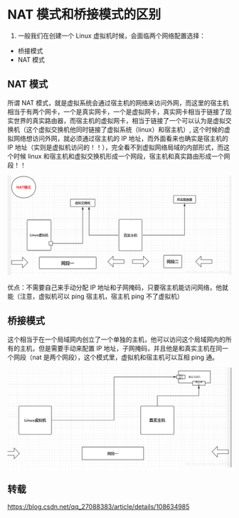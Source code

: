 # NAT 模式和桥接模式的区别
1. 一般我们在创建一个 Linux 虚拟机时候，会面临两个网络配置选择：

* 桥接模式
* NAT 模式

## NAT 模式
所谓 NAT 模式，就是虚拟系统会通过宿主机的网络来访问外网，而这里的宿主机相当于有两个网卡，一个是真实网卡，一个是虚拟网卡，真实网卡相当于链接了现实世界的真实路由器，而宿主机的虚拟网卡，相当于链接了一个可以认为是虚拟交换机（这个虚拟交换机他同时链接了虚拟系统（linux）和宿主机）, 这个时候的虚拟网络想访问外网，就必须通过宿主机的 IP 地址，而外面看来也确实是宿主机的 IP 地址（实则是虚拟机访问的！！），完全看不到虚拟网络局域的内部形式，而这个时候 linux 和宿主机和虚拟交换机形成一个网段，宿主机和真实路由形成一个网段！！

![](./NAT-bridge-mode/NAT-bridge-mode-1-1.png "")

优点：不需要自己来手动分配 IP 地址和子网掩码，只要宿主机能访问网络，他就能（注意，虚拟机可以 ping 宿主机，宿主机 ping 不了虚拟机）

## 桥接模式
这个相当于在一个局域网内创立了一个单独的主机，他可以访问这个局域网内的所有的主机，但是需要手动来配置 IP 地址，子网掩码，并且他是和真实主机在同一个网段（nat 是两个网段），这个模式里，虚拟机和宿主机可以互相 ping 通。

![](./NAT-bridge-mode/NAT-bridge-mode-1-2.png "")

## 转载
https://blog.csdn.net/qq_27088383/article/details/108634985
